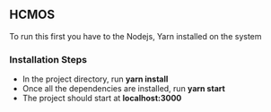 ## HCMOS
To run this first you have to the Nodejs, Yarn installed on the system

### Installation Steps
- In the project directory, run **yarn install**
- Once all the dependencies are installed, run **yarn start**
- The project should start at **localhost:3000**
